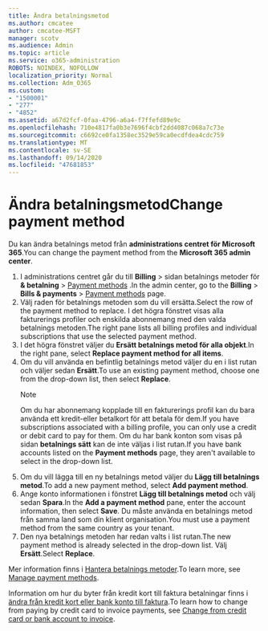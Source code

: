 ```yaml
---
title: Ändra betalningsmetod
ms.author: cmcatee
author: cmcatee-MSFT
manager: scotv
ms.audience: Admin
ms.topic: article
ms.service: o365-administration
ROBOTS: NOINDEX, NOFOLLOW
localization_priority: Normal
ms.collection: Adm_O365
ms.custom:
- "1500001"
- "277"
- "4852"
ms.assetid: a67d2fcf-0faa-4796-a6a4-f7ffefd89e9c
ms.openlocfilehash: 710e4817fa0b3e7696f4cbf2dd4087c068a7c73e
ms.sourcegitcommit: c6692ce0fa1358ec3529e59ca0ecdfdea4cdc759
ms.translationtype: MT
ms.contentlocale: sv-SE
ms.lasthandoff: 09/14/2020
ms.locfileid: "47681853"
---
```

# <a name="change-payment-method"></a><span data-ttu-id="03c9a-102">Ändra betalningsmetod</span><span class="sxs-lookup"><span data-stu-id="03c9a-102">Change payment method</span></span>

<span data-ttu-id="03c9a-103">Du kan ändra betalnings metod från **administrations centret för Microsoft 365**.</span><span class="sxs-lookup"><span data-stu-id="03c9a-103">You can change the payment method from the **Microsoft 365 admin center**.</span></span>
  
1. <span data-ttu-id="03c9a-104">I administrations centret går du till **Billing**  >  sidan betalnings metoder för **& betalning**  >  [Payment methods](https://go.microsoft.com/fwlink/p/?linkid=2018806) .</span><span class="sxs-lookup"><span data-stu-id="03c9a-104">In the admin center, go to the **Billing** > **Bills & payments** > [Payment methods](https://go.microsoft.com/fwlink/p/?linkid=2018806) page.</span></span>
2. <span data-ttu-id="03c9a-105">Välj raden för betalnings metoden som du vill ersätta.</span><span class="sxs-lookup"><span data-stu-id="03c9a-105">Select the row of the payment method to replace.</span></span> <span data-ttu-id="03c9a-106">I det högra fönstret visas alla fakturerings profiler och enskilda abonnemang med den valda betalnings metoden.</span><span class="sxs-lookup"><span data-stu-id="03c9a-106">The right pane lists all billing profiles and individual subscriptions that use the selected payment method.</span></span>
3. <span data-ttu-id="03c9a-107">I det högra fönstret väljer du **Ersätt betalnings metod för alla objekt**.</span><span class="sxs-lookup"><span data-stu-id="03c9a-107">In the right pane, select **Replace payment method for all items**.</span></span>
4. <span data-ttu-id="03c9a-108">Om du vill använda en befintlig betalnings metod väljer du en i list rutan och väljer sedan **Ersätt**.</span><span class="sxs-lookup"><span data-stu-id="03c9a-108">To use an existing payment method, choose one from the drop-down list, then select **Replace**.</span></span>
    > [!NOTE]
    > <span data-ttu-id="03c9a-109">Om du har abonnemang kopplade till en fakturerings profil kan du bara använda ett kredit-eller betalkort för att betala för dem.</span><span class="sxs-lookup"><span data-stu-id="03c9a-109">If you have subscriptions associated with a billing profile, you can only use a credit or debit card to pay for them.</span></span> <span data-ttu-id="03c9a-110">Om du har bank konton som visas på sidan **betalnings sätt** kan de inte väljas i list rutan.</span><span class="sxs-lookup"><span data-stu-id="03c9a-110">If you have bank accounts listed on the **Payment methods** page, they aren't available to select in the drop-down list.</span></span>
5. <span data-ttu-id="03c9a-111">Om du vill lägga till en ny betalnings metod väljer du **Lägg till betalnings metod**.</span><span class="sxs-lookup"><span data-stu-id="03c9a-111">To add a new payment method, select **Add payment method**.</span></span>
6. <span data-ttu-id="03c9a-112">Ange konto informationen i fönstret **Lägg till betalnings metod** och välj sedan **Spara**.</span><span class="sxs-lookup"><span data-stu-id="03c9a-112">In the **Add a payment method** pane, enter the account information, then select **Save**.</span></span> <span data-ttu-id="03c9a-113">Du måste använda en betalnings metod från samma land som din klient organisation.</span><span class="sxs-lookup"><span data-stu-id="03c9a-113">You must use a payment method from the same country as your tenant.</span></span>
7. <span data-ttu-id="03c9a-114">Den nya betalnings metoden har redan valts i list rutan.</span><span class="sxs-lookup"><span data-stu-id="03c9a-114">The new payment method is already selected in the drop-down list.</span></span> <span data-ttu-id="03c9a-115">Välj **Ersätt**.</span><span class="sxs-lookup"><span data-stu-id="03c9a-115">Select **Replace**.</span></span>

<span data-ttu-id="03c9a-116">Mer information finns i [Hantera betalnings metoder](https://docs.microsoft.com/microsoft-365/commerce/billing-and-payments/manage-payment-methods).</span><span class="sxs-lookup"><span data-stu-id="03c9a-116">To learn more, see [Manage payment methods](https://docs.microsoft.com/microsoft-365/commerce/billing-and-payments/manage-payment-methods).</span></span>

<span data-ttu-id="03c9a-117">Information om hur du byter från kredit kort till faktura betalningar finns i [ändra från kredit kort eller bank konto till faktura](https://docs.microsoft.com/microsoft-365/commerce/billing-and-payments/change-payment-method#change-from-credit-card-or-bank-account-to-invoice).</span><span class="sxs-lookup"><span data-stu-id="03c9a-117">To learn how to change from paying by credit card to invoice payments, see [Change from credit card or bank account to invoice](https://docs.microsoft.com/microsoft-365/commerce/billing-and-payments/change-payment-method#change-from-credit-card-or-bank-account-to-invoice).</span></span>